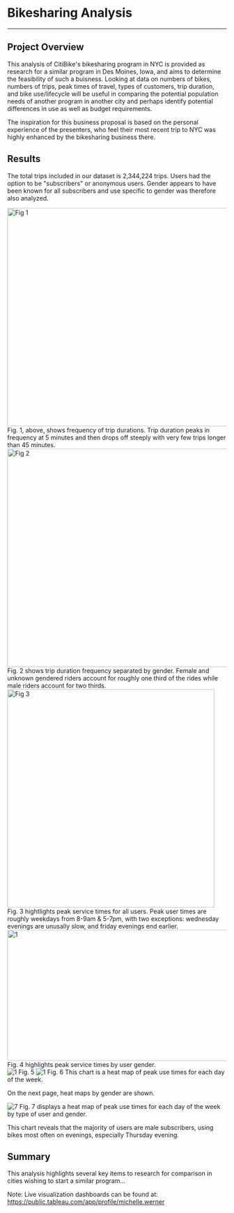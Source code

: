 
<!--                                                                                           Michelle Werner (7/10/2022)-->
# Bikesharing Analysis
---

<!--![alt](resources/___.png)-- >
<img src="https://github.com/miwermi/bikesharing/blob/main/static/images/citibike.png" alt ="graphic: CitiBike">
(Above: CitiBike Graphic)-->

## Project Overview

This analysis of CitiBike's bikesharing program in NYC is provided as research for a similar program in Des Moines, Iowa, and aims to determine the feasibility of such a buisness. Looking at data on numbers of bikes, numbers of trips, peak times of travel, types of customers, trip duration, and bike use/lifecycle will be useful in comparing the potential population needs of another program in another city and perhaps identify potential differences in use as well as budget requirements.

The inspiration for this business proposal is based on the personal experience of the presenters, who feel their most recent trip to NYC was highly enhanced by the bikesharing business there.

## Results

The total trips included in our dataset is 2,344,224 trips. Users had the option to be "subscribers" or anonymous users. Gender appears to have been known for all subscribers and use specific to gender was therefore also analyzed.

<img src="https://github.com/miwermi/bikesharing/blob/main/images/Fig1.jpg" height="500" width="666" alt ="Fig 1">
Fig. 1, above, shows frequency of trip durations. Trip duration peaks in frequency at 5 minutes and then drops off steeply with very few trips longer than 45 minutes.
<br /> 

<img src="https://github.com/miwermi/bikesharing/blob/main/images/Fig2.jpg" height="500" width="748" alt="Fig 2">
Fig. 2 shows trip duration frequency separated by gender.  Female and unknown gendered riders account for roughly one third of the rides while male riders account for two thirds.
<br /> 

<img src="https://github.com/miwermi/bikesharing/blob/main/images/Fig3.jpg" height="500" width="476" alt="Fig 3">
Fig. 3 hightlights peak service times for all users. Peak user times are roughly weekdays from 8-9am & 5-7pm, with two exceptions: wednesday evenings are unusally slow, and friday evenings end earlier.
<br /> 

<img src="https://github.com/miwermi/bikesharing/blob/main/images/Fig4.jpg" height="300" width="801"  alt ="1">
Fig. 4 highlights peak service times by user gender.

<br /> 
<img src="https://github.com/miwermi/bikesharing/blob/main/images/5.png" alt ="1">
Fig. 5

<img src="https://github.com/miwermi/bikesharing/blob/main/images/6.png" alt ="1">
Fig. 6 This chart is a heat map of peak use times for each day of the week.



On the next page, heat maps by gender are shown.

<img src="https://github.com/miwermi/bikesharing/blob/main/images/7.png" alt ="7">
Fig. 7 displays a heat map of peak use times for each day of the week by type of user and gender.

This chart reveals that the majority of users are male subscribers, using bikes most often on evenings, especially Thursday evening.

## Summary
This analysis highlights several key items to research for comparison in cities wishing to start a similar program...



Note: Live visualization dashboards can be found at: https://public.tableau.com/app/profile/michelle.werner
